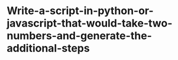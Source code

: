 # Write-a-script-in-python-or-javascript-that-would-take-two-numbers-and-generate-the-additional-steps